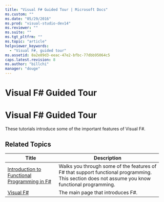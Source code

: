 ```yaml
---
title: "Visual F# Guided Tour | Microsoft Docs"
ms.custom: ""
ms.date: "05/29/2016"
ms.prod: "visual-studio-dev14"
ms.reviewer: ""
ms.suite: ""
ms.tgt_pltfrm: ""
ms.topic: "article"
helpviewer_keywords: 
  - "Visual F#, guided tour"
ms.assetid: 8a2e89d3-eeac-47e2-bfbc-77dbb95064c5
caps.latest.revision: 8
ms.author: "billchi"
manager: "douge"
---
```

# Visual F# Guided Tour
# Visual F# Guided Tour

These tutorials introduce some of the important features of Visual F#.


## Related Topics


|Title|Description|
|-----|-----------|
|[Introduction to Functional Programming in F&#35;](Introduction+to+Functional+Programming+in+F%23.md)|Walks you through some of the features of F# that support functional programming. This section does not assume you know functional programming.|
|[Visual F&#35;](Visual+F%23.md)|The main page that introduces F#.|
